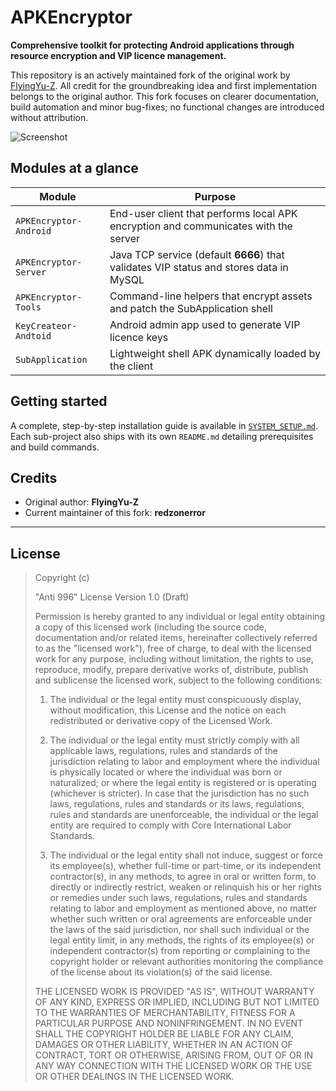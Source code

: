 # APKEncryptor

**Comprehensive toolkit for protecting Android applications through resource encryption and VIP licence management.**

This repository is an actively maintained fork of the original work by [FlyingYu-Z](https://github.com/FlyingYu-Z/ApkEncryptor). All credit for the groundbreaking idea and first implementation belongs to the original author. This fork focuses on clearer documentation, build automation and minor bug-fixes; no functional changes are introduced without attribution.

![Screenshot](https://github.com/redzonerror/ApkEncryptor/blob/main/screenshot.png)

## Modules at a glance

| Module | Purpose |
|--------|---------|
| `APKEncryptor-Android` | End-user client that performs local APK encryption and communicates with the server |
| `APKEncryptor-Server` | Java TCP service (default **6666**) that validates VIP status and stores data in MySQL |
| `APKEncryptor-Tools` | Command-line helpers that encrypt assets and patch the SubApplication shell |
| `KeyCreateor-Andtoid` | Android admin app used to generate VIP licence keys |
| `SubApplication` | Lightweight shell APK dynamically loaded by the client |

## Getting started

A complete, step-by-step installation guide is available in [`SYSTEM_SETUP.md`](./SYSTEM_SETUP.md). Each sub-project also ships with its own `README.md` detailing prerequisites and build commands.

## Credits

* Original author: **FlyingYu-Z**  
* Current maintainer of this fork: **redzonerror**

---

## License


> Copyright (c) <year> <copyright holders>
> 
> "Anti 996" License Version 1.0 (Draft)
> 
> Permission is hereby granted to any individual or legal entity
> obtaining a copy of this licensed work (including the source code,
> documentation and/or related items, hereinafter collectively referred
> to as the "licensed work"), free of charge, to deal with the licensed
> work for any purpose, including without limitation, the rights to use,
> reproduce, modify, prepare derivative works of, distribute, publish
> and sublicense the licensed work, subject to the following conditions:
> 
> 1. The individual or the legal entity must conspicuously display,
> without modification, this License and the notice on each redistributed
> or derivative copy of the Licensed Work.
> 
> 2. The individual or the legal entity must strictly comply with all
> applicable laws, regulations, rules and standards of the jurisdiction
> relating to labor and employment where the individual is physically
> located or where the individual was born or naturalized; or where the
> legal entity is registered or is operating (whichever is stricter). In
> case that the jurisdiction has no such laws, regulations, rules and
> standards or its laws, regulations, rules and standards are
> unenforceable, the individual or the legal entity are required to
> comply with Core International Labor Standards.
> 
> 3. The individual or the legal entity shall not induce, suggest or force
> its employee(s), whether full-time or part-time, or its independent
> contractor(s), in any methods, to agree in oral or written form, to
> directly or indirectly restrict, weaken or relinquish his or her
> rights or remedies under such laws, regulations, rules and standards
> relating to labor and employment as mentioned above, no matter whether
> such written or oral agreements are enforceable under the laws of the
> said jurisdiction, nor shall such individual or the legal entity
> limit, in any methods, the rights of its employee(s) or independent
> contractor(s) from reporting or complaining to the copyright holder or
> relevant authorities monitoring the compliance of the license about
> its violation(s) of the said license.
> 
> THE LICENSED WORK IS PROVIDED "AS IS", WITHOUT WARRANTY OF ANY KIND,
> EXPRESS OR IMPLIED, INCLUDING BUT NOT LIMITED TO THE WARRANTIES OF
> MERCHANTABILITY, FITNESS FOR A PARTICULAR PURPOSE AND NONINFRINGEMENT.
> IN NO EVENT SHALL THE COPYRIGHT HOLDER BE LIABLE FOR ANY CLAIM,
> DAMAGES OR OTHER LIABILITY, WHETHER IN AN ACTION OF CONTRACT, TORT OR
> OTHERWISE, ARISING FROM, OUT OF OR IN ANY WAY CONNECTION WITH THE
> LICENSED WORK OR THE USE OR OTHER DEALINGS IN THE LICENSED WORK.
> 